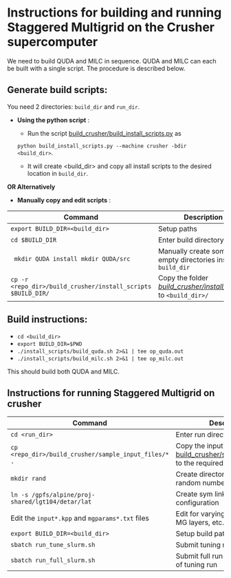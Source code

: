 # Instructions for building and running Staggered Multigrid on the Crusher supercomputer
We need to build QUDA and MILC in sequence.  QUDA and MILC can each be built with a single script. 
The procedure is described below.
## **Generate build scripts**: 
You need 2 directories: ```build_dir``` and ```run_dir```.
- **Using the python script**  :
  - Run the script [build_crusher/build_install_scripts.py](https://github.com/vmos1/Staggered_multigrid_build/blob/main/build_crusher/build_install_scripts.py) as 
  
  `python build_install_scripts.py --machine crusher -bdir <build_dir>`. 
  - It will create <build_dir> and copy all install scripts to the desired location in `build_dir`.

 **OR Alternatively**  
- **Manually copy and edit scripts** : 

| Command | Description | 
| -- | -- |
| `export BUILD_DIR=<build_dir>`| Setup paths |
| `cd $BUILD_DIR` | Enter build directory |
| ` mkdir QUDA install mkdir QUDA/src` | Manually create some empty directories inside `build_dir`  |
| `cp -r <repo_dir>/build_crusher/install_scripts $BUILD_DIR/` | Copy the folder [*build_crusher/install_scripts*](https://github.com/vmos1/Staggered_multigrid_build/tree/main/build_crusher/install_scripts) to `<build_dir>/` |

## **Build instructions**: 
  - ```cd <build_dir>``` 
  - `export BUILD_DIR=$PWD`
  - `./install_scripts/build_quda.sh 2>&1 | tee op_quda.out `
  - `./install_scripts/build_milc.sh 2>&1 | tee op_milc.out `

This should build both QUDA and MILC. 

## Instructions for running Staggered Multigrid on crusher

| Command | Description | 
| -- | -- |
| ```cd <run_dir>``` | Enter run directory |
| ```cp <repo_dir>/build_crusher/sample_input_files/* .```  | Copy the input files from [build_crusher/sample_input_files](https://github.com/vmos1/Staggered_multigrid_build/tree/main/build_crusher/sample_input_files) to the required location |
| ```mkdir rand``` | Create directory for storing random numbers | 
| ```ln -s /gpfs/alpine/proj-shared/lgt104/detar/lat``` | Create sym link for gauge configuration | 
| Edit the `input*.kpp` and `mgparams*.txt` files | Edit for varying local volume, MG layers, etc. | 
| `export BUILD_DIR=<build_dir>`| Setup build path |
| ```sbatch run_tune_slurm.sh``` | Submit tuning run |
| ```sbatch run_full_slurm.sh``` | Submit full run after completion of tuning run | 


